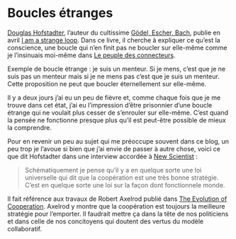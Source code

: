 # Boucles étranges

[Douglas Hofstadter](http://fr.wikipedia.org/wiki/Douglas_Hofstadter), l’auteur du cultissime [Gödel, Escher, Bach](http://www.amazon.fr/G%C3%B6del-Escher-Bach-Guirlande-Eternelle/dp/210005435X/ref=sr_1_1/402-5334915-1934535?ie=UTF8&s=books&qid=1175241347&sr=1-1), publie en avril [I am a strange loop](http://www.amazon.fr/Am-Strange-Loop-Douglas-Hofstadter/dp/0465030785/ref=pd_bbs_sr_1/402-5334915-1934535?ie=UTF8&s=english-books&qid=1175241048&sr=8-1). Dans ce livre, il cherche à expliquer ce qu’est la conscience, une boucle qui n’en finit pas ne boucler sur elle-même comme je l’insinuais moi-même dans [Le peuple des connecteurs](https://tcrouzet.com/le-peuple-des-connecteurs/).

Exemple de boucle étrange : je suis un menteur. Si je mens, c’est que je ne suis pas un menteur mais si je ne mens pas c’est que je suis un menteur. Cette proposition ne peut que boucler éternellement sur elle-même.

Il y a deux jours j’ai eu un peu de fièvre et, comme chaque fois que je me trouve dans cet état, j’ai eu l’impression d’être prisonnier d’une boucle étrange qui ne voulait plus cesser de s’enrouler sur elle-même. C’est quand la pensée ne fonctionne presque plus qu’il est peut-être possible de mieux la comprendre.

Pour en revenir un peu au sujet qui me préoccupe souvent dans ce blog, un peu trop je l’avoue si bien que j’ai envie de passer à autre chose, voici ce que dit Hofstadter dans une interview accordée à [New Scientist](http://www.newscientist.com/channel/opinion/mg19325942.000-interview-in-the-end-we-are-all-part-of-one-another.html) :

> Schématiquement je pense qu’il y a en quelque sorte une loi universelle qui dit que la coopération est une très bonne stratégie. C’est en quelque sorte une loi sur la façon dont fonctionnele monde.

Il fait référence aux travaux de Robert Axelrod publié dans [The Evolution of Cooperation](http://www.amazon.fr/Evolution-Cooperation-Robert-Axelrod/dp/0465005640/ref=sr_1_1/402-5334915-1934535?ie=UTF8&s=english-books&qid=1175241810&sr=1-1). Axelrod y montre que la coopération est toujours la meilleure stratégie pour l’emporter. Il faudrait mettre ça dans la tête de nos politiciens et dans celle de nos concitoyens qui doutent des vertus du modèle collaboratif.